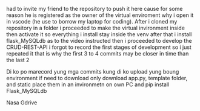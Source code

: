 had to invite my friend to the repository to push it here cause for some reason he is registered as the owner of the virtual enviroment why i open it in vscode (he use to borrow my laptop for coding).
After i cloned my repository in a folder i proceeded to make the virtual invironment inside then activate it so everything i install stay inside the venv after that i install flask_MySQLdb as to the video instructed
then i proceeded to develop the CRUD-REST-API i forgot to record the first stages of development so i just repeated it that is why the first 3 to 4 commits may be closer in time than the last 2

Di ko po marecord yung mga commits kung di ko upload yung boung environment
if need to download only download app.py, template folder, and static place them in an invironmetn on own PC and pip install Flask_MySQLdb

Nasa Gdrive
